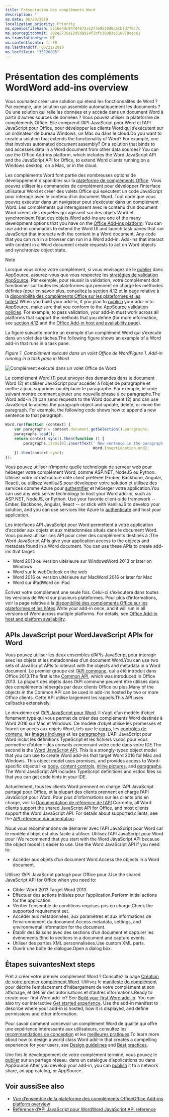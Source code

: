 ```yaml
---
title: Présentation des compléments Word
description: ''
ms.date: 06/20/2019
localization_priority: Priority
ms.openlocfilehash: 5516e4dc847d4872a12f769530d0a5cb7d779c7c
ms.sourcegitcommit: 382e2735a1295da914f2bfc38883e518070cec61
ms.translationtype: HT
ms.contentlocale: fr-FR
ms.lasthandoff: 06/21/2019
ms.locfileid: "35126805"
---
```

# <a name="word-add-ins-overview"></a><span data-ttu-id="bad95-102">Présentation des compléments Word</span><span class="sxs-lookup"><span data-stu-id="bad95-102">Word add-ins overview</span></span>

<span data-ttu-id="bad95-p101">Vous souhaitez créer une solution qui étend les fonctionnalités de Word ? Par exemple, une solution qui assemble automatiquement les documents ? Ou une solution qui relie les données et y accède dans un document Word à partir d’autres sources de données ? Vous pouvez utiliser la plateforme de compléments Office. Elle comprend l’API JavaScript pour Word et l’API JavaScript pour Office, pour développer les clients Word qui s’exécutent sur un ordinateur de bureau Windows, un Mac ou dans le cloud.</span><span class="sxs-lookup"><span data-stu-id="bad95-p101">Do you want to create a solution that extends the functionality of Word? For example, one that involves automated document assembly? Or a solution that binds to and accesses data in a Word document from other data sources? You can use the Office Add-ins platform, which includes the Word JavaScript API and the JavaScript API for Office, to extend Word clients running on a Windows desktop, on a Mac, or in the cloud.</span></span>

<span data-ttu-id="bad95-p102">Les compléments Word font partie des nombreuses options de développement disponibles sur la [plateforme de compléments Office](../overview/office-add-ins.md). Vous pouvez utiliser les commandes de complément pour développer l’interface utilisateur Word et créer des volets Office qui exécutent un code JavaScript pour interagir avec le contenu d’un document Word. Tout code que vous pouvez exécuter dans un navigateur peut s’exécuter dans un complément Word. Les compléments qui interagissent avec le contenu d’un document Word créent des requêtes qui agissent sur des objets Word et synchronisent l’état des objets.</span><span class="sxs-lookup"><span data-stu-id="bad95-p102">Word add-ins are one of the many development options that you have on the [Office Add-ins platform](../overview/office-add-ins.md). You can use add-in commands to extend the Word UI and launch task panes that run JavaScript that interacts with the content in a Word document. Any code that you can run in a browser can run in a Word add-in. Add-ins that interact with content in a Word document create requests to act on Word objects and synchronize object state.</span></span> 

> [!NOTE]
> <span data-ttu-id="bad95-p103">Lorsque vous créez votre complément, si vous envisagez de le [publier](../publish/publish.md) dans AppSource, assurez-vous que vous respectez les [stratégies de validation AppSource](/office/dev/store/validation-policies). Par exemple, pour réussir la validation, votre complément doit fonctionner sur toutes les plateformes qui prennent en charge les méthodes définies (pour en savoir plus, consultez la [section 4.12](/office/dev/store/validation-policies#4-apps-and-add-ins-behave-predictably) et la page relative à la [disponibilité des compléments Office sur les plateformes et les hôtes](../overview/office-add-in-availability.md)).</span><span class="sxs-lookup"><span data-stu-id="bad95-p103">When you build your add-in, if you plan to [publish](../publish/publish.md) your add-in to AppSource, make sure that you conform to the [AppSource validation policies](/office/dev/store/validation-policies). For example, to pass validation, your add-in must work across all platforms that support the methods that you define (for more information, see [section 4.12](/office/dev/store/validation-policies#4-apps-and-add-ins-behave-predictably) and the [Office Add-in host and availability page](../overview/office-add-in-availability.md)).</span></span>

<span data-ttu-id="bad95-113">La figure suivante montre un exemple d’un complément Word qui s’exécute dans un volet des tâches.</span><span class="sxs-lookup"><span data-stu-id="bad95-113">The following figure shows an example of a Word add-in that runs in a task pane.</span></span>

<span data-ttu-id="bad95-114">*Figure 1. Complément exécuté dans un volet Office de Word*</span><span class="sxs-lookup"><span data-stu-id="bad95-114">*Figure 1. Add-in running in a task pane in Word*</span></span>

![Complément exécuté dans un volet Office de Word](../images/word-add-in-show-host-client.png)

<span data-ttu-id="bad95-p104">Le complément Word (1) peut envoyer des demandes dans le document Word (2) et utiliser JavaScript pour accéder à l’objet de paragraphe et mettre à jour, supprimer ou déplacer le paragraphe. Par exemple, le code suivant montre comment ajouter une nouvelle phrase à ce paragraphe.</span><span class="sxs-lookup"><span data-stu-id="bad95-p104">The Word add-in (1) can send requests to the Word document (2) and can use JavaScript to access the paragraph object and update, delete, or move the paragraph. For example, the following code shows how to append a new sentence to that paragraph.</span></span>

```js
Word.run(function (context) {
    var paragraphs = context.document.getSelection().paragraphs;
    paragraphs.load();
    return context.sync().then(function () {
        paragraphs.items[0].insertText(' New sentence in the paragraph.',
                                       Word.InsertLocation.end);
    }).then(context.sync);
});

```

<span data-ttu-id="bad95-p105">Vous pouvez utiliser n’importe quelle technologie de serveur web pour héberger votre complément Word, comme ASP.NET, NodeJS ou Python. Utilisez votre infrastructure côté client préférée (Ember, Backbone, Angular, React), ou utilisez VanillaJS pour développer votre solution et utilisez des services comme Azure pour [authentifier](../develop/use-the-oauth-authorization-framework-in-an-office-add-in.md) et héberger votre application.</span><span class="sxs-lookup"><span data-stu-id="bad95-p105">You can use any web server technology to host your Word add-in, such as ASP.NET, NodeJS, or Python. Use your favorite client-side framework -- Ember, Backbone, Angular, React -- or stick with VanillaJS to develop your solution, and you can use services like Azure to [authenticate](../develop/use-the-oauth-authorization-framework-in-an-office-add-in.md) and host your application.</span></span>

<span data-ttu-id="bad95-p106">Les interfaces API JavaScript pour Word permettent à votre application d’accéder aux objets et aux métadonnées situés dans le document Word. Vous pouvez utiliser ces API pour créer des compléments destinés à :</span><span class="sxs-lookup"><span data-stu-id="bad95-p106">The Word JavaScript APIs give your application access to the objects and metadata found in a Word document. You can use these APIs to create add-ins that target:</span></span>

* <span data-ttu-id="bad95-122">Word 2013 ou version ultérieure sur Windows</span><span class="sxs-lookup"><span data-stu-id="bad95-122">Word 2013 or later on Windows</span></span>
* <span data-ttu-id="bad95-123">Word sur le web</span><span class="sxs-lookup"><span data-stu-id="bad95-123">Outlook on the web</span></span>
* <span data-ttu-id="bad95-124">Word 2016 ou version ultérieure sur Mac</span><span class="sxs-lookup"><span data-stu-id="bad95-124">Word 2016 or later for Mac</span></span>
* <span data-ttu-id="bad95-125">Word sur iPad</span><span class="sxs-lookup"><span data-stu-id="bad95-125">Word on iPad</span></span>

<span data-ttu-id="bad95-p107">Écrivez votre complément une seule fois. Celui-ci s’exécutera dans toutes les versions de Word sur plusieurs plateformes. Pour plus d’informations, voir la page relative à la [disponibilité des compléments Office sur les plateformes et les hôtes](../overview/office-add-in-availability.md).</span><span class="sxs-lookup"><span data-stu-id="bad95-p107">Write your add-in once, and it will run in all versions of Word across multiple platforms. For details, see [Office Add-in host and platform availability](../overview/office-add-in-availability.md).</span></span>

## <a name="javascript-apis-for-word"></a><span data-ttu-id="bad95-128">APIs JavaScript pour Word</span><span class="sxs-lookup"><span data-stu-id="bad95-128">JavaScript APIs for Word</span></span>

<span data-ttu-id="bad95-129">Vous pouvez utiliser les deux ensembles d’APIs JavaScript pour interagir avec les objets et les métadonnées d’un document Word.</span><span class="sxs-lookup"><span data-stu-id="bad95-129">You can use two sets of JavaScript APIs to interact with the objects and metadata in a Word document.</span></span> <span data-ttu-id="bad95-130">Le premier groupe est l’[API commune](../reference/javascript-api-for-office.md), qui a été introduit dans Office 2013.</span><span class="sxs-lookup"><span data-stu-id="bad95-130">The first is the [Common API](../reference/javascript-api-for-office.md), which was introduced in Office 2013.</span></span> <span data-ttu-id="bad95-131">La plupart des objets dans l’API commune peuvent être utilisés dans des compléments hébergés par deux clients Office ou plus.</span><span class="sxs-lookup"><span data-stu-id="bad95-131">Many of the objects in the Common API can be used in add-ins hosted by two or more Office clients.</span></span> <span data-ttu-id="bad95-132">Cette API utilise largement les rappels.</span><span class="sxs-lookup"><span data-stu-id="bad95-132">This API uses callbacks extensively.</span></span>

<span data-ttu-id="bad95-p109">Le deuxième est l’[API JavaScript pour Word](../reference/overview/word-add-ins-reference-overview.md). Il s’agit d’un modèle d’objet fortement typé qui vous permet de créer des compléments Word destinés à Word 2016 sur Mac et Windows. Ce modèle d’objet utilise les promesses et fournit un accès aux objets Word, tels que le [corps](/javascript/api/word/word.body), les [contrôles de contenu](/javascript/api/word/word.contentcontrol), les [images incluses](/javascript/api/word/word.inlinepicture) et les [paragraphes](/javascript/api/word/word.paragraph). L’API JavaScript pour Word inclut les définitions TypeScript et les fichiers vsdoc pour vous permettre d’obtenir des conseils concernant votre code dans votre IDE.</span><span class="sxs-lookup"><span data-stu-id="bad95-p109">The second is the [Word JavaScript API](../reference/overview/word-add-ins-reference-overview.md). This is a strongly-typed object model that you can use to create Word add-ins that target Word 2016 for Mac and Windows. This object model uses promises, and provides access to Word-specific objects like [body](/javascript/api/word/word.body), [content controls](/javascript/api/word/word.contentcontrol), [inline pictures](/javascript/api/word/word.inlinepicture), and [paragraphs](/javascript/api/word/word.paragraph). The Word JavaScript API includes TypeScript definitions and vsdoc files so that you can get code hints in your IDE.</span></span>

<span data-ttu-id="bad95-p110">Actuellement, tous les clients Word prennent en charge l’API JavaScript partagé pour Office, et la plupart des clients prennent en charge l’API JavaScript pour Word. Pour plus d’informations sur les clients pris en charge, voir la [Documentation de référence de l’API](/office/dev/add-ins/reference/javascript-api-for-office?product=word).</span><span class="sxs-lookup"><span data-stu-id="bad95-p110">Currently, all Word clients support the shared JavaScript API for Office, and most clients support the Word JavaScript API. For details about supported clients, see the [API reference documentation](/office/dev/add-ins/reference/javascript-api-for-office?product=word).</span></span>

<span data-ttu-id="bad95-p111">Nous vous recommandons de démarrer avec l’API JavaScript pour Word car le modèle d’objet est plus facile à utiliser. Utilisez l’API JavaScript pour Word pour :</span><span class="sxs-lookup"><span data-stu-id="bad95-p111">We recommend that you start with the Word JavaScript API because the object model is easier to use. Use the Word JavaScript API if you need to:</span></span>

* <span data-ttu-id="bad95-141">Accéder aux objets d’un document Word.</span><span class="sxs-lookup"><span data-stu-id="bad95-141">Access the objects in a Word document.</span></span>

<span data-ttu-id="bad95-142">Utilisez l’API JavaScript partagé pour Office pour :</span><span class="sxs-lookup"><span data-stu-id="bad95-142">Use the shared JavaScript API for Office when you need to:</span></span>

* <span data-ttu-id="bad95-143">Cibler Word 2013.</span><span class="sxs-lookup"><span data-stu-id="bad95-143">Target Word 2013.</span></span>
* <span data-ttu-id="bad95-144">Effectuer des actions initiales pour l’application.</span><span class="sxs-lookup"><span data-stu-id="bad95-144">Perform initial actions for the application.</span></span>
* <span data-ttu-id="bad95-145">Vérifier l’ensemble de conditions requises pris en charge.</span><span class="sxs-lookup"><span data-stu-id="bad95-145">Check the supported requirement set.</span></span>
* <span data-ttu-id="bad95-146">Accéder aux métadonnées, aux paramètres et aux informations de l’environnement du document.</span><span class="sxs-lookup"><span data-stu-id="bad95-146">Access metadata, settings, and environmental information for the document.</span></span>
* <span data-ttu-id="bad95-147">Établir des liaisons avec des sections d’un document et capturer les événements.</span><span class="sxs-lookup"><span data-stu-id="bad95-147">Bind to sections in a document and capture events.</span></span>
* <span data-ttu-id="bad95-148">Utiliser des parties XML personnalisées.</span><span class="sxs-lookup"><span data-stu-id="bad95-148">Use custom XML parts.</span></span>
* <span data-ttu-id="bad95-149">Ouvrir une boîte de dialogue.</span><span class="sxs-lookup"><span data-stu-id="bad95-149">Open a dialog box.</span></span>

## <a name="next-steps"></a><span data-ttu-id="bad95-150">Étapes suivantes</span><span class="sxs-lookup"><span data-stu-id="bad95-150">Next steps</span></span>

<span data-ttu-id="bad95-p112">Prêt à créer votre premier complément Word ? Consultez la page [Création de votre premier complément Word](word-add-ins.md). Utilisez le [manifeste de complément](../develop/add-in-manifests.md) pour décrire l’emplacement d’hébergement de votre complément et son affichage, et définir des autorisations et d’autres informations.</span><span class="sxs-lookup"><span data-stu-id="bad95-p112">Ready to create your first Word add-in? See [Build your first Word add-in](word-add-ins.md). You can also try our interactive [Get started experience](../develop/add-in-manifests.md). Use the add-in manifest to describe where your add-in is hosted, how it is displayed, and define permissions and other information.</span></span>

<span data-ttu-id="bad95-154">Pour savoir comment concevoir un complément Word de qualité qui offre une expérience intéressante aux utilisateurs, consultez les [recommandations de conception](../design/add-in-design.md) et les [meilleures pratiques](../concepts/add-in-development-best-practices.md).</span><span class="sxs-lookup"><span data-stu-id="bad95-154">To learn more about how to design a world class Word add-in that creates a compelling experience for your users, see [Design guidelines](../design/add-in-design.md) and [Best practices](../concepts/add-in-development-best-practices.md).</span></span>

<span data-ttu-id="bad95-155">Une fois le développement de votre complément terminé, vous pouvez le [publier](../publish/publish.md) sur un partage réseau, dans un catalogue d’applications ou dans AppSource.</span><span class="sxs-lookup"><span data-stu-id="bad95-155">After you develop your add-in, you can [publish](../publish/publish.md) it to a network share, an app catalog, or AppSource.</span></span>

## <a name="see-also"></a><span data-ttu-id="bad95-156">Voir aussi</span><span class="sxs-lookup"><span data-stu-id="bad95-156">See also</span></span>

* [<span data-ttu-id="bad95-157">Vue d’ensemble de la plateforme des compléments Office</span><span class="sxs-lookup"><span data-stu-id="bad95-157">Office Add-ins platform overview</span></span>](../overview/office-add-ins.md)
* [<span data-ttu-id="bad95-158">Référence d’API JavaScript pour Word</span><span class="sxs-lookup"><span data-stu-id="bad95-158">Word JavaScript API reference</span></span>](/office/dev/add-ins/reference/overview/word-add-ins-reference-overview)

